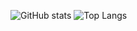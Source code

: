 ![GitHub stats](https://github-readme-stats.vercel.app/api?username=Narin4ik&show_icons=true&theme=tokyonight) ![Top Langs](https://github-readme-stats.vercel.app/api/top-langs/?username=anuraghazra&layout=compact&theme=tokyonight)
